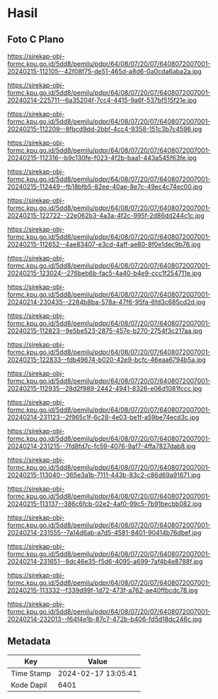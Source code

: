 # Hasil

## Foto C Plano

https://sirekap-obj-formc.kpu.go.id/5dd8/pemilu/pdpr/64/08/07/20/07/6408072007001-20240215-112105--42f08f75-de51-465d-a8d6-0a0cda6aba2a.jpg

https://sirekap-obj-formc.kpu.go.id/5dd8/pemilu/pdpr/64/08/07/20/07/6408072007001-20240214-225711--6a35204f-7cc4-4415-9a6f-537bf515f21e.jpg

https://sirekap-obj-formc.kpu.go.id/5dd8/pemilu/pdpr/64/08/07/20/07/6408072007001-20240215-112209--8fbcd9dd-2bbf-4cc4-9358-151c3b7c4596.jpg

https://sirekap-obj-formc.kpu.go.id/5dd8/pemilu/pdpr/64/08/07/20/07/6408072007001-20240215-112316--b9c130fe-f023-4f2b-baa1-443a545f63fe.jpg

https://sirekap-obj-formc.kpu.go.id/5dd8/pemilu/pdpr/64/08/07/20/07/6408072007001-20240215-112449--fb18bfb5-82ee-40ae-8e7c-49ec4c74ec00.jpg

https://sirekap-obj-formc.kpu.go.id/5dd8/pemilu/pdpr/64/08/07/20/07/6408072007001-20240215-122722--22e062b3-4a3a-4f2c-995f-2d86dd244c1c.jpg

https://sirekap-obj-formc.kpu.go.id/5dd8/pemilu/pdpr/64/08/07/20/07/6408072007001-20240215-112652--4ae83407-e3cd-4aff-ae80-8f0e1dec9b76.jpg

https://sirekap-obj-formc.kpu.go.id/5dd8/pemilu/pdpr/64/08/07/20/07/6408072007001-20240215-123024--276beb6b-fac5-4a40-b4e9-ccc1f254711e.jpg

https://sirekap-obj-formc.kpu.go.id/5dd8/pemilu/pdpr/64/08/07/20/07/6408072007001-20240214-230435--2284b8ba-578a-47f6-95fa-6fd3c685cd2d.jpg

https://sirekap-obj-formc.kpu.go.id/5dd8/pemilu/pdpr/64/08/07/20/07/6408072007001-20240215-112823--9e5be523-2875-457e-b270-2754f3c217aa.jpg

https://sirekap-obj-formc.kpu.go.id/5dd8/pemilu/pdpr/64/08/07/20/07/6408072007001-20240215-122833--fdb49674-b020-42e9-bcfc-46eaa6794b5a.jpg

https://sirekap-obj-formc.kpu.go.id/5dd8/pemilu/pdpr/64/08/07/20/07/6408072007001-20240215-112935--28d2f989-2442-4941-8326-e06d1081fccc.jpg

https://sirekap-obj-formc.kpu.go.id/5dd8/pemilu/pdpr/64/08/07/20/07/6408072007001-20240214-231123--2f965c1f-6c28-4e03-be1f-a59be74ecd3c.jpg

https://sirekap-obj-formc.kpu.go.id/5dd8/pemilu/pdpr/64/08/07/20/07/6408072007001-20240214-231215--7fd8fd7c-fc59-4076-9af7-4ffa7827dab8.jpg

https://sirekap-obj-formc.kpu.go.id/5dd8/pemilu/pdpr/64/08/07/20/07/6408072007001-20240215-113040--365e3a1b-7111-443b-83c2-c86d69a91671.jpg

https://sirekap-obj-formc.kpu.go.id/5dd8/pemilu/pdpr/64/08/07/20/07/6408072007001-20240215-113137--386c6fcb-02e2-4af0-99c5-7b91becbb082.jpg

https://sirekap-obj-formc.kpu.go.id/5dd8/pemilu/pdpr/64/08/07/20/07/6408072007001-20240214-231555--7a14d6ab-a7d5-4581-8401-90414b76dbef.jpg

https://sirekap-obj-formc.kpu.go.id/5dd8/pemilu/pdpr/64/08/07/20/07/6408072007001-20240214-231651--8dc46e35-f5d6-4095-a699-7af4b4e8788f.jpg

https://sirekap-obj-formc.kpu.go.id/5dd8/pemilu/pdpr/64/08/07/20/07/6408072007001-20240215-113332--f339d99f-1d72-473f-a762-ae40ffbcdc78.jpg

https://sirekap-obj-formc.kpu.go.id/5dd8/pemilu/pdpr/64/08/07/20/07/6408072007001-20240214-232013--f64f4e1b-87c7-472b-b406-fd5d18dc246c.jpg


## Metadata

| Key        | Value               |
| ---------- | ------------------- |
| Time Stamp | 2024-02-17 13:05:41 |
| Kode Dapil | 6401                |



